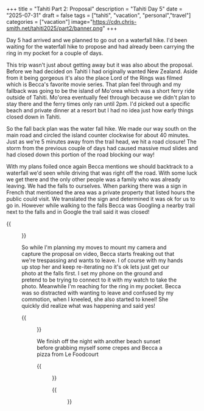 +++
title = "Tahiti Part 2: Proposal"
description = "Tahiti Day 5"
date = "2025-07-31"
draft = false
tags = ["tahiti", "vacation", "personal","travel"]
categories = ["vacation"]
image="https://cdn.chris-smith.net/tahiti2025/part2/banner.png"
+++

Day 5 had arrived and we planned to go out on a waterfall hike.  I'd been waiting for the waterfall hike to propose and had already been carrying the ring in my pocket for a couple of days.

This trip wasn't just about getting away but it was also about the proposal.  Before we had decided on Tahiti I had originally wanted New Zealand.  Aside from it being gorgeous it's also the place Lord of the Rings was filmed which is Becca's favorite movie series.  That plan feel through and my fallback was going to be the island of Mo'orea which was a short ferry ride outside of Tahiti.  Mo'orea eventually feel through because we didn't plan to stay there and the ferry times only ran until 2pm.  I'd picked out a specific beach and private dinner at a resort but I had no idea just how early things closed down in Tahiti.

So the fall back plan was the water fall hike.  We made our way south on the main road and circled the island counter clockwise for about 40 minutes.  Just as we're 5 minutes away from the trail head, we hit a road closure!  The storm from the previous couple of days had caused massive mud slides and had closed down this portion of the road blocking our way!  

With my plans foiled once again Becca mentions we should backtrack to a waterfall we'd seen while driving that was right off the road.  With some luck we get there and the only other people was a family who was already leaving. We had the falls to ourselves.  When parking there was a sign in French that mentioned the area was a private property that listed hours the public could visit.  We translated the sign and determined it was ok for us to go in. However while walking to the falls Becca was Googling a nearby trail next to the falls and in Google the trail said it was closed!  

{{<figure src="https://cdn.chris-smith.net/tahiti2025/part2/falls.jpg" alt="Falls" caption="">}}

So while I'm planning my moves to mount my camera and capture the proposal on video, Becca starts freaking out that we're trespassing and wants to leave.  I of course with my hands up stop her and keep re-iterating no it's ok lets just get our photo at the falls first.  I set my phone on the ground and pretend to be trying to connect to it with my watch to take the photo.  Meanwhile I'm reaching for the ring in my pocket.  Becca was so distracted with wanting to leave and confused by my commotion, when I kneeled, she also started to kneel!  She quickly did realize what was happening and said yes!

{{<figure src="https://cdn.chris-smith.net/tahiti2025/part2/privateproperty.jpg" alt="Falls" caption="No Trespassing!">}}

We finish off the night with another beach sunset before grabbing myself some crepes and Becca a pizza from Le Foodcourt

{{<figure src="https://cdn.chris-smith.net/tahiti2025/part2/beach.jpg" alt="beach" caption="Beach Sunset">}}

{{<figure src="https://cdn.chris-smith.net/tahiti2025/part2/lecrepuscule.jpg" alt="Crepes" caption="Le Crepuscule food truck">}}